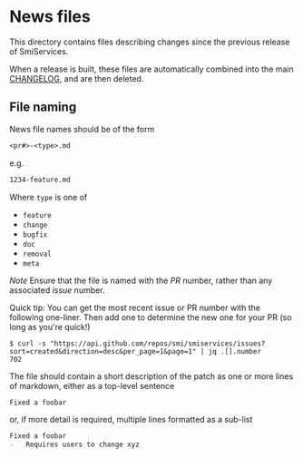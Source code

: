 # News files

This directory contains files describing changes since the previous release of SmiServices.

When a release is built, these files are automatically combined into the main [CHANGELOG](/CHANGELOG.md), and are then deleted.

## File naming

News file names should be of the form

```txt
<pr#>-<type>.md
```

e.g.

```txt
1234-feature.md
```

Where `type` is one of

-   `feature`
-   `change`
-   `bugfix`
-   `doc`
-   `removal`
-   `meta`

*Note* Ensure that the file is named with the _PR_ number, rather than any associated _issue_ number.

Quick tip: You can get the most recent issue or PR number with the following one-liner. Then add one to determine the new one for your PR (so long as you're quick!)

```console
$ curl -s "https://api.github.com/repos/smi/smiservices/issues?sort=created&direction=desc&per_page=1&page=1" | jq .[].number
702
```

The file should contain a short description of the patch as one or more lines of markdown, either as a top-level sentence

```md
Fixed a foobar
```

or, if more detail is required, multiple lines formatted as a sub-list

```md
Fixed a foobar
-   Requires users to change xyz
```
